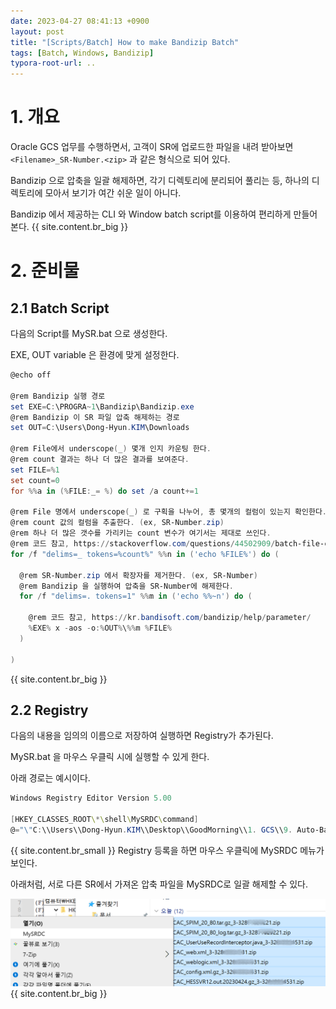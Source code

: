```yaml
---
date: 2023-04-27 08:41:13 +0900
layout: post
title: "[Scripts/Batch] How to make Bandizip Batch"
tags: [Batch, Windows, Bandizip]
typora-root-url: ..
---
```


# 1. 개요

Oracle GCS 업무를 수행하면서, 고객이 SR에 업로드한 파일을 내려 받아보면 `<Filename>_SR-Number.<zip>` 과 같은 형식으로 되어 있다.

Bandizip 으로 압축을 일괄 해제하면, 각기 디렉토리에 분리되어 풀리는 등, 하나의 디렉토리에 모아서 보기가 여간 쉬운 일이 아니다.

Bandizip 에서 제공하는 CLI 와 Window batch script를 이용하여 편리하게 만들어 본다.
{{ site.content.br_big }}
# 2. 준비물

## 2.1 Batch Script

다음의 Script를 MySR.bat 으로 생성한다.

EXE, OUT variable 은 환경에 맞게 설정한다.

```powershell
@echo off

@rem Bandizip 실행 경로
set EXE=C:\PROGRA~1\Bandizip\Bandizip.exe
@rem Bandizip 이 SR 파일 압축 해제하는 경로
set OUT=C:\Users\Dong-Hyun.KIM\Downloads

@rem File에서 underscope(_) 몇개 인지 카운팅 한다.
@rem count 결과는 하나 더 많은 결과를 보여준다.
set FILE=%1
set count=0
for %%a in (%FILE:_= %) do set /a count+=1

@rem File 명에서 underscope(_) 로 구획을 나누어, 총 몇개의 컬럼이 있는지 확인한다.
@rem count 값의 컬럼을 추출한다. (ex, SR-Number.zip)
@rem 하나 더 많은 갯수를 가리키는 count 변수가 여기서는 제대로 쓰인다.
@rem 코드 참고, https://stackoverflow.com/questions/44502909/batch-file-count-all-occurrences-of-a-character-within-a-string
for /f "delims=_ tokens=%count%" %%n in ('echo %FILE%') do (

  @rem SR-Number.zip 에서 확장자를 제거한다. (ex, SR-Number)
  @rem Bandizip 을 실행하여 압축을 SR-Number에 해제한다.
  for /f "delims=. tokens=1" %%m in ('echo %%~n') do (

	@rem 코드 참고, https://kr.bandisoft.com/bandizip/help/parameter/
	%EXE% x -aos -o:%OUT%\%%m %FILE%
  )

)
```
{{ site.content.br_big }}
## 2.2 Registry

다음의 내용을 임의의 이름으로 저장하여 실행하면 Registry가 추가된다.

MySR.bat 을 마우스 우클릭 시에 실행할 수 있게 한다.

아래 경로는 예시이다.

```powershell
Windows Registry Editor Version 5.00

[HKEY_CLASSES_ROOT\*\shell\MySRDC\command]
@="\"C:\\Users\\Dong-Hyun.KIM\\Desktop\\GoodMorning\\1. GCS\\9. Auto-Bandizip\\MyDC.bat\" %1"
```
{{ site.content.br_small }}
Registry 등록을 하면 마우스 우클릭에 MySRDC 메뉴가 보인다.

아래처럼, 서로 다른 SR에서 가져온 압축 파일을 MySRDC로 일괄 해제할 수 있다.

![How-to-make-Bandizip-Batch_1](/../assets/posts/images/Scripts/How-to-make-Bandizip-Batch/How-to-make-Bandizip-Batch_1.png)
{{ site.content.br_big }}

